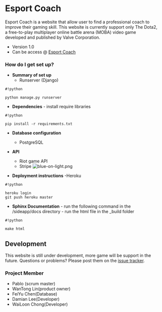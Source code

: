 # **Esport Coach** #
Esport Coach is a website that allow user to find a professional coach to improve their gaming skill. This website is currently support only The Dota2, a free-to-play multiplayer online battle arena (MOBA) video game developed and published by Valve Corporation. 
    
* Version 1.0
* Can be access @ [Esport Coach](https://esportcoach.herokuapp.com/)


### How do I get set up? ###

* **Summary of set up**
    - Runserver (Django)

```
#!python

python manage.py runserver

```

* **Dependencies**
      - install require libraries

```
#!python

pip install -r requirements.txt

```

* **Database configuration**
    - PostgreSQL

* **API**
    - Riot game API
    - Stripe ![blue-on-light.png](https://bitbucket.org/repo/jj5ap8/images/237123654-blue-on-light.png)
 
* **Deployment instructions**
    -Heroku

```
#!python

heroku login
git push heroku master

```
* **Sphinx Documentation**
      - run the following command in the /sideapp/docs directory
      - run the html file in the _build folder

```
#!python

make html

```

## Development ##
This website is still under development, more game will be support in the future.
Questions or problems? Please post them on the [issue tracker](https://bitbucket.org/pablop1505/webdesignproject/issues).

### Project Member ###
* Pablo (scrum master)
* WanTong Lin(product owner)
* FeiYu Chen(Database)
* Damian Lee(Developer)
* WaiLoon Chong(Developer)
